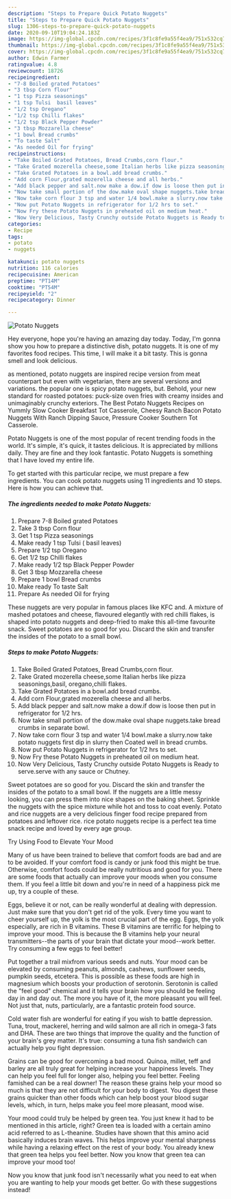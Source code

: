 ```yaml
---
description: "Steps to Prepare Quick Potato Nuggets"
title: "Steps to Prepare Quick Potato Nuggets"
slug: 1306-steps-to-prepare-quick-potato-nuggets
date: 2020-09-10T19:04:24.183Z
image: https://img-global.cpcdn.com/recipes/3f1c8fe9a55f4ea9/751x532cq70/potato-nuggets-recipe-main-photo.jpg
thumbnail: https://img-global.cpcdn.com/recipes/3f1c8fe9a55f4ea9/751x532cq70/potato-nuggets-recipe-main-photo.jpg
cover: https://img-global.cpcdn.com/recipes/3f1c8fe9a55f4ea9/751x532cq70/potato-nuggets-recipe-main-photo.jpg
author: Edwin Farmer
ratingvalue: 4.8
reviewcount: 18726
recipeingredient:
- "7-8 Boiled grated Potatoes"
- "3 tbsp Corn flour"
- "1 tsp Pizza seasonings"
- "1 tsp Tulsi  basil leaves"
- "1/2 tsp Oregano"
- "1/2 tsp Chilli flakes"
- "1/2 tsp Black Pepper Powder"
- "3 tbsp Mozzarella cheese"
- "1 bowl Bread crumbs"
- "To taste Salt"
- "As needed Oil for frying"
recipeinstructions:
- "Take Boiled Grated Potatoes, Bread Crumbs,corn flour."
- "Take Grated mozerella cheese,some Italian herbs like pizza seasonings,basil, oregano,chilli flakes."
- "Take Grated Potatoes in a bowl.add bread crumbs."
- "Add corn Flour,grated mozerella cheese and all herbs."
- "Add black pepper and salt.now make a dow.if dow is loose then put in refrigerator for 1/2 hrs."
- "Now take small portion of the dow.make oval shape nuggets.take bread crumbs in separate bowl."
- "Now take corn flour 3 tsp and water 1/4 bowl.make a slurry.now take potato nuggets first dip in slurry then Coated well in bread crumbs."
- "Now put Potato Nuggets in refrigerator for 1/2 hrs to set."
- "Now Fry these Potato Nuggets in preheated oil on medium heat."
- "Now Very Delicious, Tasty Crunchy outside Potato Nuggets is Ready to serve.serve with any sauce or Chutney."
categories:
- Recipe
tags:
- potato
- nuggets

katakunci: potato nuggets 
nutrition: 116 calories
recipecuisine: American
preptime: "PT14M"
cooktime: "PT54M"
recipeyield: "2"
recipecategory: Dinner

---
```



![Potato Nuggets](https://img-global.cpcdn.com/recipes/3f1c8fe9a55f4ea9/751x532cq70/potato-nuggets-recipe-main-photo.jpg)

Hey everyone, hope you're having an amazing day today. Today, I'm gonna show you how to prepare a distinctive dish, potato nuggets. It is one of my favorites food recipes. This time, I will make it a bit tasty. This is gonna smell and look delicious.

as mentioned, potato nuggets are inspired recipe version from meat counterpart but even with vegetarian, there are several versions and variations. the popular one is spicy potato nuggets, but. Behold, your new standard for roasted potatoes: puck-size oven fries with creamy insides and unimaginably crunchy exteriors. The Best Potato Nuggets Recipes on Yummly Slow Cooker Breakfast Tot Casserole, Cheesy Ranch Bacon Potato Nuggets With Ranch Dipping Sauce, Pressure Cooker Southern Tot Casserole.

Potato Nuggets is one of the most popular of recent trending foods in the world. It's simple, it's quick, it tastes delicious. It is appreciated by millions daily. They are fine and they look fantastic. Potato Nuggets is something that I have loved my entire life.


To get started with this particular recipe, we must prepare a few ingredients. You can cook potato nuggets using 11 ingredients and 10 steps. Here is how you can achieve that.

<!--inarticleads1-->

##### The ingredients needed to make Potato Nuggets:

1. Prepare 7-8 Boiled grated Potatoes
1. Take 3 tbsp Corn flour
1. Get 1 tsp Pizza seasonings
1. Make ready 1 tsp Tulsi ( basil leaves)
1. Prepare 1/2 tsp Oregano
1. Get 1/2 tsp Chilli flakes
1. Make ready 1/2 tsp Black Pepper Powder
1. Get 3 tbsp Mozzarella cheese
1. Prepare 1 bowl Bread crumbs
1. Make ready To taste Salt
1. Prepare As needed Oil for frying


These nuggets are very popular in famous places like KFC and. A mixture of mashed potatoes and cheese, flavoured elegantly with red chilli flakes, is shaped into potato nuggets and deep-fried to make this all-time favourite snack. Sweet potatoes are so good for you. Discard the skin and transfer the insides of the potato to a small bowl. 

<!--inarticleads2-->

##### Steps to make Potato Nuggets:

1. Take Boiled Grated Potatoes, Bread Crumbs,corn flour.
1. Take Grated mozerella cheese,some Italian herbs like pizza seasonings,basil, oregano,chilli flakes.
1. Take Grated Potatoes in a bowl.add bread crumbs.
1. Add corn Flour,grated mozerella cheese and all herbs.
1. Add black pepper and salt.now make a dow.if dow is loose then put in refrigerator for 1/2 hrs.
1. Now take small portion of the dow.make oval shape nuggets.take bread crumbs in separate bowl.
1. Now take corn flour 3 tsp and water 1/4 bowl.make a slurry.now take potato nuggets first dip in slurry then Coated well in bread crumbs.
1. Now put Potato Nuggets in refrigerator for 1/2 hrs to set.
1. Now Fry these Potato Nuggets in preheated oil on medium heat.
1. Now Very Delicious, Tasty Crunchy outside Potato Nuggets is Ready to serve.serve with any sauce or Chutney.


Sweet potatoes are so good for you. Discard the skin and transfer the insides of the potato to a small bowl. If the nuggets are a little messy looking, you can press them into nice shapes on the baking sheet. Sprinkle the nuggets with the spice mixture while hot and toss to coat evenly. Potato and rice nuggets are a very delicious finger food recipe prepared from potatoes and leftover rice. rice potato nuggets recipe is a perfect tea time snack recipe and loved by every age group. 

Try Using Food to Elevate Your Mood


Many of us have been trained to believe that comfort foods are bad and are to be avoided. If your comfort food is candy or junk food this might be true. Otherwise, comfort foods could be really nutritious and good for you. There are some foods that actually can improve your moods when you consume them. If you feel a little bit down and you're in need of a happiness pick me up, try a couple of these.

Eggs, believe it or not, can be really wonderful at dealing with depression. Just make sure that you don't get rid of the yolk. Every time you want to cheer yourself up, the yolk is the most crucial part of the egg. Eggs, the yolk especially, are rich in B vitamins. These B vitamins are terrific for helping to improve your mood. This is because the B vitamins help your neural transmitters--the parts of your brain that dictate your mood--work better. Try consuming a few eggs to feel better!

Put together a trail mixfrom various seeds and nuts. Your mood can be elevated by consuming peanuts, almonds, cashews, sunflower seeds, pumpkin seeds, etcetera. This is possible as these foods are high in magnesium which boosts your production of serotonin. Serotonin is called the "feel good" chemical and it tells your brain how you should be feeling day in and day out. The more you have of it, the more pleasant you will feel. Not just that, nuts, particularly, are a fantastic protein food source.

Cold water fish are wonderful for eating if you wish to battle depression. Tuna, trout, mackerel, herring and wild salmon are all rich in omega-3 fats and DHA. These are two things that improve the quality and the function of your brain's grey matter. It's true: consuming a tuna fish sandwich can actually help you fight depression. 

Grains can be good for overcoming a bad mood. Quinoa, millet, teff and barley are all truly great for helping increase your happiness levels. They can help you feel full for longer also, helping you feel better. Feeling famished can be a real downer! The reason these grains help your mood so much is that they are not difficult for your body to digest. You digest these grains quicker than other foods which can help boost your blood sugar levels, which, in turn, helps make you feel more pleasant, mood wise.

Your mood could truly be helped by green tea. You just knew it had to be mentioned in this article, right? Green tea is loaded with a certain amino acid referred to as L-theanine. Studies have shown that this amino acid basically induces brain waves. This helps improve your mental sharpness while having a relaxing effect on the rest of your body. You already knew that green tea helps you feel better. Now you know that green tea can improve your mood too!

Now you know that junk food isn't necessarily what you need to eat when you are wanting to help your moods get better. Go  with  these suggestions  instead!

